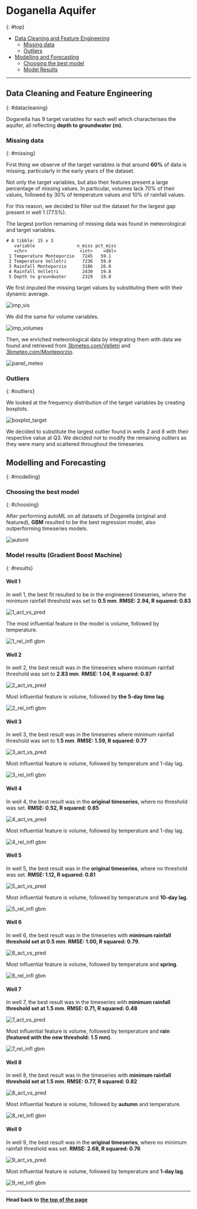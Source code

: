 <br>

# Doganella Aquifer
{: #top}

* [Data Cleaning and Feature Engineering](#datacleaning)
  * [Missing data](#missing)
  * [Outliers](#outliers)
* [Modelling and Forecasting](#modelling)
  * [Choosing the best model](#choosing)
  * [Model Results](#results)

------------------------------------------------

## Data Cleaning and Feature Engineering 
{: #datacleaning}

Doganella has 9 target variables for each well which characterises the aquifer, all reflecting **depth to groundwater (m)**.

### Missing data 
{: #missing}

First thing we observe of the target variables is that around **60%** of data is missing, particularly in the early years of the dataset. 

Not only the target variables, but also their features present a large percentage of missing values. In particular, volumes lack 70% of their values, followed by 30% of temperature values and 10% of rainfall values. 

For this reason, we decided to filter out the dataset for the largest gap present in well 1 (77.5%).

The largest portion remaining of missing data was found in meteorological and target variables. 

```
# A tibble: 15 x 3
   variable                n_miss pct_miss
   <chr>                    <int>    <dbl>
 1 Temperature Monteporzio   7245   59.1  
 2 Temperature Velletri      7236   59.0  
 3 Rainfall Monteporzio      3186   26.0  
 4 Rainfall Velletri         2430   19.8  
 5 Depth to groundwater      2329   19.0  
```
We first imputed the missing target values by substituting them with their dynamic average. 

![imp_vis](https://user-images.githubusercontent.com/43357858/108858042-04e85a00-75ec-11eb-9592-c3fd503832e1.jpg)

We did the same for volume variables.

![imp_volumes](https://user-images.githubusercontent.com/43357858/108874213-3bc66c00-75fc-11eb-9d1f-769f9e4564f4.jpg)

Then, we enriched meteorological data by integrating them with data we found and retrieved from [3bmeteo.com/Velletri](3bmeteo.com/meteo/velletri/storico) and [3bmeteo.com/Monteporzio](https://www.3bmeteo.com/meteo/monte+porzio+catone/storico).

![panel_meteo](https://user-images.githubusercontent.com/43357858/108879215-54855080-7601-11eb-8ef5-3ce2250fe41b.jpg)

### Outliers 
{: #outliers}

We looked at the frequency distribution of the target variables by creating boxplots. 

![boxplot_target](https://user-images.githubusercontent.com/43357858/108859183-3f9ec200-75ed-11eb-8701-de6fff7265f4.jpg)

We decided to substitute the largest outlier found in wells 2 and 8 with their respective value at Q3. We decided not to modify the remaining outliers as they were many and scattered throughout the timeseries.  

## Modelling and Forecasting
{: #modelling}

### Choosing the best model 
{: #choosing}

After performing autoML on all datasets of Doganella (original and featured), **GBM** resulted to be the best regression model, also outperforming timeseries models. 

![automl](https://user-images.githubusercontent.com/43357858/109181335-19fbef00-778c-11eb-970d-1bf53a9c1d43.png)

### Model results (Gradient Boost Machine)
{: #results}

#### Well 1 

In well 1, the best fit resulted to be in the engineered timeseries, where the minimum rainfall threshold was set to **0.5 mm**. **RMSE: 2.94, R squared: 0.83**

![1_act_vs_pred](https://user-images.githubusercontent.com/43357858/109396253-0047dc80-7931-11eb-9fd9-66fecea78fe5.jpg)

The most influential feature in the model is volume, followed by temperature. 

![1_rel_infl gbm](https://user-images.githubusercontent.com/43357858/109396254-00e07300-7931-11eb-9af2-847dd3262970.jpg)

#### Well 2 

In well 2, the best result was in the timeseries where minimum rainfall threshold was set to **2.83 mm**. **RMSE: 1.04, R squared: 0.87**

![2_act_vs_pred](https://user-images.githubusercontent.com/43357858/109396256-00e07300-7931-11eb-87c9-6a6320b415ad.jpg)

Most influential feature is volume, followed by **the 5-day time lag**. 

![2_rel_infl gbm](https://user-images.githubusercontent.com/43357858/109396257-01790980-7931-11eb-94ed-44d333694794.jpg)

#### Well 3 

In well 3, the best result was in the timeseries where minimum rainfall threshold was set to **1.5 mm**. **RMSE: 1.59, R squared: 0.77**

![3_act_vs_pred](https://user-images.githubusercontent.com/43357858/109396258-01790980-7931-11eb-8dc8-76d96310ec81.jpg)

Most influential feature is volume, followed by temperature and 1-day lag. 

![3_rel_infl gbm](https://user-images.githubusercontent.com/43357858/109396259-01790980-7931-11eb-88dd-d9b49bf727a4.jpg)

#### Well 4 

In well 4, the best result was in the **original timeseries**, where no threshold was set. **RMSE: 0.52, R squared: 0.85**

![4_act_vs_pred](https://user-images.githubusercontent.com/43357858/109396261-0211a000-7931-11eb-9d9e-b6b630a82bad.jpg)

Most influential feature is volume, followed by temperature and 1-day lag. 

![4_rel_infl gbm](https://user-images.githubusercontent.com/43357858/109396262-0211a000-7931-11eb-9c53-d9c016bc41c7.jpg)

#### Well 5 

In well 5, the best result was in the **original timeseries**, where no threshold was set. **RMSE: 1.12, R squared: 0.81**

![5_act_vs_pred](https://user-images.githubusercontent.com/43357858/109396263-02aa3680-7931-11eb-9b2a-d77ae1f7f2a9.jpg)

Most influential feature is volume, followed by temperature and **10-day lag**. 

![5_rel_infl gbm](https://user-images.githubusercontent.com/43357858/109396264-02aa3680-7931-11eb-88a5-67ffd11f7966.jpg)

#### Well 6 

In well 6, the best result was in the timeseries with **minimum rainfall threshold set at 0.5 mm**. **RMSE: 1.00, R squared: 0.79**. 

![6_act_vs_pred](https://user-images.githubusercontent.com/43357858/109396267-02aa3680-7931-11eb-9e6a-f7ea2b991195.jpg)

Most influential feature is volume, followed by temperature and **spring**.

![6_rel_infl gbm](https://user-images.githubusercontent.com/43357858/109396268-0342cd00-7931-11eb-9d8d-8c03058b840a.jpg)

#### Well 7

In well 7, the best result was in the timeseries with **minimum rainfall threshold set at 1.5 mm**. **RMSE: 0.71, R squared: 0.48**

![7_act_vs_pred](https://user-images.githubusercontent.com/43357858/109396270-0342cd00-7931-11eb-9b84-7b0ffecedc7a.jpg)

Most influential feature is volume, followed by temperature and **rain (featured with the new threshold: 1.5 mm)**.

![7_rel_infl gbm](https://user-images.githubusercontent.com/43357858/109396271-0342cd00-7931-11eb-830a-7ccbe7d9a771.jpg)

#### Well 8 

In well 8, the best result was in the timeseries with **minimum rainfall threshold set at 1.5 mm**. **RMSE: 0.77, R squared: 0.82**

![8_act_vs_pred](https://user-images.githubusercontent.com/43357858/109396273-03db6380-7931-11eb-9d42-e96e2393f0cd.jpg)

Most influential feature is volume, followed by **autumn** and temperature. 

![8_rel_infl gbm](https://user-images.githubusercontent.com/43357858/109396274-03db6380-7931-11eb-942b-67e73919b776.jpg)

#### Well 9 

In well 9, the best result was in the **original timeseries**, where no minimum rainfall threshold was set. **RMSE: 2.68, R squared: 0.76**

![9_act_vs_pred](https://user-images.githubusercontent.com/43357858/109396276-0473fa00-7931-11eb-8389-2717f1d189be.jpg)

Most influential feature is volume, followed by temperature and **1-day lag**.

![9_rel_infl gbm](https://user-images.githubusercontent.com/43357858/109396251-ffaf4600-7930-11eb-85dd-04c9144c07aa.jpg)


-------------------------------------------

**Head back to** [**the top of the page**](#top)